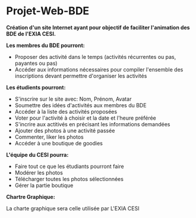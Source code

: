 # Projet-Web-BDE

**Création d'un site Internet ayant pour objectif de faciliter l'animation des BDE de l'EXIA CESI.**

**Les membres du BDE pourront:**

  - Proposer des activité dans le temps (activités récurrentes ou pas, payantes ou pas)
  - Accéder aux informations nécessaires pour compiler l'ensemble des inscriptions devant permettre d'organiser les activités

**Les étudients pourront:**

  - S'inscrire sur le site avec: Nom, Prénom, Avatar
  - Soumettre des idées d'activités aux membres du BDE
  - Accéder à la liste des activités proposées
  - Voter pour l'activité à choisir et la date et l'heure préférée
  - S'incrire aux actitivés en précisant les informations demandées
  - Ajouter des photos à une activité passée
  - Commenter, liker les photos
  - Accéder à une boutique de goodies
  
**L'équipe du CESI pourra:**

  - Faire tout ce que les étudiants pourront faire
  - Modérer les photos
  - Télécharger toutes les photos sélectionnées
  - Gérer la partie boutique
  
**Chartre Graphique:**

La charte graphique sera celle utilisée par L'EXIA CESI
